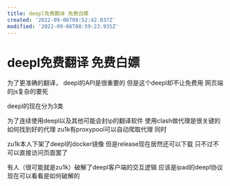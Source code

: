 ```yaml
---
title: deepl免费翻译 免费白嫖
created: '2022-09-06T08:52:42.837Z'
modified: '2022-09-06T08:59:23.935Z'
---
```


# deepl免费翻译 免费白嫖

为了更准确的翻译， deepl的API是很重要的
但是这个deepl却不让免费用 网页端的js复杂的要死

deepl的现在分为3类

为了连续使用deepl以及其他可能会封ip的翻译软件 使用clash做代理是很关键的 如何找到好的代理 zu1k有proxypool可以自动爬取代理 同时

zu1k本人下架了deepl的docker镜像 但是release现在居然还可以下载 只不过不可以直接访问页面罢了

有人（很可能就是zu1k）破解了deepl客户端的交互逻辑 应该是ipad的deepl协议 现在可以看看是如何破解的
